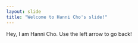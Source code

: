 ```yaml
---
layout: slide
title: "Welcome to Hanni Cho's slide!"
---
```

Hey, I am Hanni Cho.
Use the left arrow to go back!
